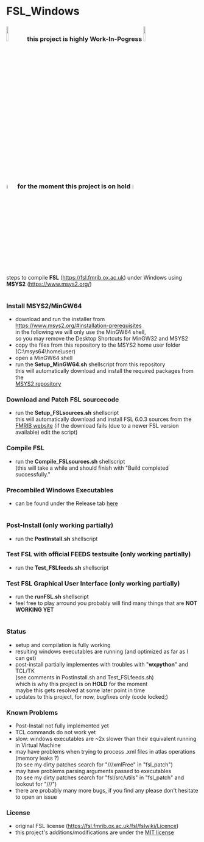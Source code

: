 # FSL_Windows
<h3>
<img src="https://twiki.cern.ch/twiki/pub/IPv6/ResourceRepository/work_in_progress.png" width=10% height=10%>
this project is highly Work-In-Pogress
<img src="https://twiki.cern.ch/twiki/pub/IPv6/ResourceRepository/work_in_progress.png" width=10% height=10%>
<br>
<br>
<img src="https://upload.wikimedia.org/wikipedia/commons/thumb/1/1e/Vienna_Convention_road_sign_B2a.svg/120px-Vienna_Convention_road_sign_B2a.svg.png" width=5% height=5%>
for the moment this project is on hold
<img src="https://upload.wikimedia.org/wikipedia/commons/thumb/1/1e/Vienna_Convention_road_sign_B2a.svg/120px-Vienna_Convention_road_sign_B2a.svg.png" width=5% height=5%>
</h3>

#
#
steps to compile **FSL** (https://fsl.fmrib.ox.ac.uk) under Windows using **MSYS2** (https://www.msys2.org/)
#

### Install MSYS2/MinGW64
- download and run the installer from https://www.msys2.org/#installation-prerequisites <br>
in the following we will only use the MinGW64 shell, <br>
so you may remove the Desktop Shortcuts for MinGW32 and MSYS2
- copy the files from this repository to the MSYS2 home user folder (C:\msys64\home\user)
- open a MinGW64 shell
- run the **Setup_MinGW64.sh** shellscript from this repository <br>
this will automatically download and install the required packages from the <br>
<a href="https://packages.msys2.org/base">MSYS2 repository</a>


### Download and Patch FSL sourcecode
- run the **Setup_FSLsources.sh** shellscript <br>
this will automatically download and install FSL 6.0.3 sources from the <br>
<a href="https://fsl.fmrib.ox.ac.uk">FMRIB website</a>
(if the download fails (due to a newer FSL version available) edit the script)

### Compile FSL
- run the **Compile_FSLsources.sh** shellscript <br>
(this will take a while and should finish with "Build completed successfully."

### Precombiled Windows Executables
- can be found under the Release tab
<a href="https://github.com/bfoe/FSL_Windows/releases/download/v0.1/fsl-6.0.3-executables.zip">here</a>

#
### Post-Install (only working partially)
- run the **PostInstall.sh** shellscript <br>

### Test FSL with official FEEDS testsuite (only working partially)
- run the **Test_FSLfeeds.sh** shellscript <br>

### Test FSL Graphical User Interface (only working partially)
- run the **runFSL.sh** shellscript <br>
- feel free to play arround
  you probably will find many things that are **NOT WORKING YET**
  
#
### Status
- setup and compilation is fully working
- resulting windows executables are running (and optimized as far as I can get)
- post-install partially implementes with troubles with "**wxpython**" and TCL/TK <br>
(see comments in PostInstall.sh and Test_FSLfeeds.sh) <br>
which is why this project is on **HOLD** for the moment<br>
maybe this gets resolved at some later point in time <br>
- updates to this project, for now, bugfixes only (code locked;)

### Known Problems
- Post-Install not fully implemented yet
- TCL commands do not work yet
- slow: windows executables are ~2x slower than their equivalent running in Virtual Machine
- may have problems when trying to process .xml files in atlas operations (memory leaks ?) <br>
(to see my dirty patches search for "///xmlFree" in "fsl_patch")
- may have problems parsing arguments passed to executables <br>
(to see my dirty patches search for "fsl/src/utils" in "fsl_patch" and lookout for "///") <br>
- there are probably many more bugs, if you find any please don't hesitate to open an issue

### License
- original FSL license (https://fsl.fmrib.ox.ac.uk/fsl/fslwiki/Licence)
- this project's additions/modifications are under the
<a href="https://en.wikipedia.org/wiki/MIT_License">MIT license</a> 
